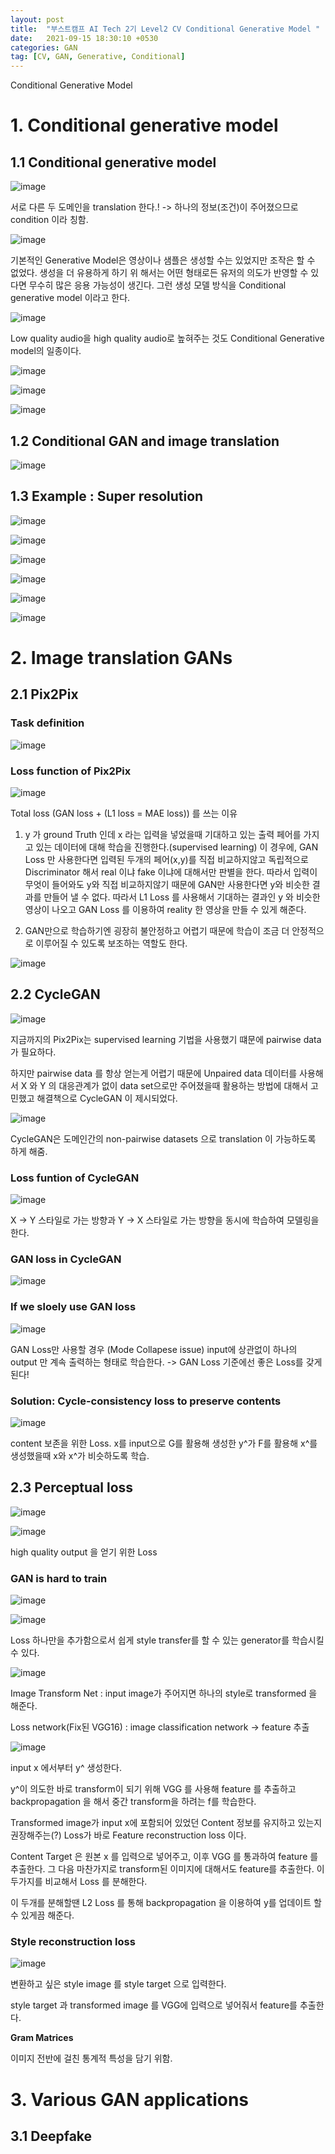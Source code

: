 ```yaml
---
layout: post
title:  "부스트캠프 AI Tech 2기 Level2 CV Conditional Generative Model "
date:   2021-09-15 18:30:10 +0530
categories: GAN
tag: [CV, GAN, Generative, Conditional]
---
```


Conditional Generative Model

# 1. Conditional generative model

## 1.1 Conditional generative model

![image](https://user-images.githubusercontent.com/61610411/133294158-dcba3027-eb78-4290-b7f8-568585890f0e.png)

서로 다른 두 도메인을 translation 한다.! -> 하나의 정보(조건)이 주어졌으므로 condition 이라 칭함.

![image](https://user-images.githubusercontent.com/61610411/133294985-27715974-75d6-4193-815c-f48b3fc11e9a.png)

기본적인 Generative Model은 영상이나 샘플은 생성할 수는 있었지만 조작은 할 수 없었다. 생성을 더 유용하게 하기 위 해서는 어떤 형태로든 유저의 의도가 반영할 수 있다면 무수히 많은 응용 가능성이 생긴다. 그런 생성 모델 방식을 Conditional generative model 이라고 한다.

![image](https://user-images.githubusercontent.com/61610411/133295324-c4fae0f1-729f-427b-9ab2-fad4e4ccef01.png)

Low quality audio을 high quality audio로 높혀주는 것도 Conditional Generative model의 일종이다.

![image](https://user-images.githubusercontent.com/61610411/133295648-38542c6a-3a77-40d8-9299-3b5e1f06d60e.png)


![image](https://user-images.githubusercontent.com/61610411/133295798-a900220c-5b2d-4e1c-9dbd-122456afba9e.png)

![image](https://user-images.githubusercontent.com/61610411/133296033-226fcdd4-e8fd-4564-b36b-82d85d6a7cf1.png)

## 1.2 Conditional GAN and image translation

![image](https://user-images.githubusercontent.com/61610411/133296289-cc624003-1866-4c14-a1ab-65337bed4ced.png)


## 1.3 Example : Super resolution 

![image](https://user-images.githubusercontent.com/61610411/133296508-2e1c7be7-3593-4d4a-a560-00678a9a9e27.png)

![image](https://user-images.githubusercontent.com/61610411/133296589-4fa3534a-50c2-473a-9797-372e6d7e4656.png)

![image](https://user-images.githubusercontent.com/61610411/133561662-ce23b7b0-2ab3-4f09-b1ea-8a66838b3c5e.png)


![image](https://user-images.githubusercontent.com/61610411/133296862-5b683638-a961-492e-bc0c-a736cc512302.png)

![image](https://user-images.githubusercontent.com/61610411/133297708-ac286903-7b74-44c1-9bee-9e751ae3999f.png)

![image](https://user-images.githubusercontent.com/61610411/133297822-6217887e-a78a-48fc-b78f-5db9c2b17a28.png)


# 2. Image translation GANs

## 2.1 Pix2Pix

### Task definition


![image](https://user-images.githubusercontent.com/61610411/133297942-5e276cdf-e6d5-44a3-ad05-7768821e2db0.png)

### Loss function of Pix2Pix

![image](https://user-images.githubusercontent.com/61610411/133298157-a49f4763-4165-4c6f-a47d-842d48a02bbc.png)



Total loss (GAN loss + (L1 loss = MAE loss)) 를 쓰는 이유

1. y 가 ground Truth 인데 x 라는 입력을 넣었을때 기대하고 있는 출력 페어를 가지고 있는 데이터에 대해 학습을 진행한다.(supervised learning) 이 경우에, GAN Loss 만 사용한다면 입력된 두개의 페어(x,y)를 직접 비교하지않고 독립적으로 Discriminator 해서 real 이냐 fake 이냐에 대해서만 판별을 한다. 따라서 입력이 무엇이 들어와도 y와 직접 비교하지않기 때문에 GAN만 사용한다면 y와 비슷한 결과를 만들어 낼 수 없다. 따라서 L1 Loss 를 사용해서 기대하는 결과인 y 와 비슷한 영상이 나오고 GAN Loss 를 이용하여 reality 한 영상을 만들 수 있게 해준다.

2. GAN만으로 학습하기엔 굉장히 불안정하고 어렵기 때문에 학습이 조금 더 안정적으로 이루어질 수 있도록 보조하는 역할도 한다.

![image](https://user-images.githubusercontent.com/61610411/133354395-4cc80905-ef56-4727-9856-34f6b5d28bcc.png)

## 2.2 CycleGAN

![image](https://user-images.githubusercontent.com/61610411/133354535-1dc51d7a-5a76-4436-a8af-a1488a31d028.png)

지금까지의 Pix2Pix는 supervised learning 기법을 사용했기 떄문에 pairwise data가 필요하다.

하지만 pairwise data 를 항상 얻는게 어렵기 때문에 Unpaired data 데이터를 사용해서 X 와 Y 의 대응관계가 없이 data set으로만 주어졌을때 활용하는 방법에 대해서 고민했고 해결책으로 CycleGAN 이 제시되었다.


![image](https://user-images.githubusercontent.com/61610411/133357041-2bc21fe0-4f74-4d6e-969b-0f8cda98a2b9.png)

CycleGAN은 도메인간의 non-pairwise datasets 으로 translation 이 가능하도록 하게 해줌.

### Loss funtion of CycleGAN



![image](https://user-images.githubusercontent.com/61610411/133357231-16b978c6-ad5a-42ee-9a69-43631bb6bc08.png)

X -> Y 스타일로 가는 방향과 Y -> X 스타일로 가는 방향을 동시에 학습하여 모델링을 한다.

### GAN loss in CycleGAN

![image](https://user-images.githubusercontent.com/61610411/133357337-35564851-5cb5-4672-9878-d7f3f91cc2de.png)



### If we sloely use GAN loss

![image](https://user-images.githubusercontent.com/61610411/133357515-742c0b9d-720b-4f87-8297-4c78aa8d5663.png)

GAN Loss만 사용할 경우 (Mode Collapese issue) input에 상관없이 하나의 output 만 계속 출력하는 형태로 학습한다. -> GAN Loss 기준에선 좋은 Loss를 갖게 된다!

### Solution: Cycle-consistency loss to preserve contents

![image](https://user-images.githubusercontent.com/61610411/133357661-1531d0c2-e457-4933-b8b7-7b465351409b.png)



content 보존을 위한 Loss. x를 input으로 G를 활용해 생성한 y^가 F를 활용해 x^를 생성했을때 x와 x^가 비슷하도록 학습.


## 2.3 Perceptual loss

![image](https://user-images.githubusercontent.com/61610411/133469490-ffbc873a-e62e-4c50-acc3-de4f156c8deb.png)


![image](https://user-images.githubusercontent.com/61610411/133358037-5bb82611-39ce-4d94-ad11-132ac7b1700a.png)

high quality output 을 얻기 위한 Loss

### GAN is hard to train

![image](https://user-images.githubusercontent.com/61610411/133358377-4f5dfa1f-9c89-4c90-9ad9-0de1719144d2.png)

![image](https://user-images.githubusercontent.com/61610411/133358764-d429e800-f2d5-49cb-a871-508d49a2703f.png)

Loss 하나만을 추가함으로서 쉽게 style transfer를 할 수 있는 generator를 학습시킬 수 있다.

![image](https://user-images.githubusercontent.com/61610411/133358802-0f37cbb0-aeea-429f-98ef-7ce0b329ec63.png)

Image Transform Net : input image가 주어지면 하나의 style로 transformed 을 해준다.

Loss network(Fix된 VGG16) : image classification network -> feature 추출

![image](https://user-images.githubusercontent.com/61610411/133359098-deb688e5-7d4c-4055-9a05-f2b453362076.png)

input x 에서부터 y^ 생성한다.

y^이 의도한 바로 transform이 되기 위해 VGG 를 사용해 feature 를 추출하고 backpropagation 을 해서 중간 transform을 하려는 f를 학습한다.

Transformed image가 input x에 포함되어 있었던 Content 정보를 유지하고 있는지 권장해주는(?) Loss가 바로 Feature reconstruction loss 이다.

Content Target 은 원본 x 를 입력으로 넣어주고, 이후 VGG 를 통과하여 feature 를 추출한다. 그 다음 마찬가지로 transform된 이미지에 대해서도 feature를 추출한다. 이 두가지를 비교해서 Loss 를 분해한다.

이 두개를 분해할땐 L2 Loss 를 통해 backpropagation 을 이용하여 y를 업데이트 할 수 있게끔 해준다.

### Style reconstruction loss

![image](https://user-images.githubusercontent.com/61610411/133472780-d5c891a6-265b-41dd-916b-eebd439d0c37.png)

변환하고 싶은 style image 를 style target 으로 입력한다.

style target 과 transformed image 를 VGG에 입력으로 넣어줘서 feature를 추출한다.

**Gram Matrices** 

이미지 전반에 걸친 통계적 특성을 담기 위함.


# 3. Various GAN applications

## 3.1 Deepfake 
